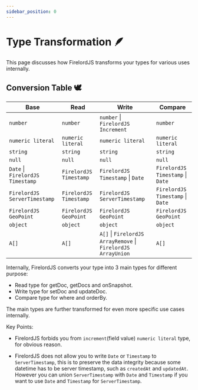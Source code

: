 ```yaml
---
sidebar_position: 0
---
```


# Type Transformation 🪶

This page discusses how FirelordJS transforms your types for various uses internally.

## Conversion Table 🕊️

| Base                             | Read                   | Write                                                        | Compare                          |
| -------------------------------- | ---------------------- | ------------------------------------------------------------ | -------------------------------- |
| `number`                         | `number`               | `number` \| `FirelordJS Increment`                           | `number`                         |
| `numeric literal`                | `numeric literal`      | `numeric literal`                                            | `numeric literal`                |
| `string`                         | `string`               | `string`                                                     | `string`                         |
| `null`                           | `null`                 | `null`                                                       | `null`                           |
| `Date` \| `FirelordJS Timestamp` | `FirelordJS Timestamp` | `FirelordJS Timestamp` \| `Date`                             | `FirelordJS Timestamp` \| `Date` |
| `FirelordJS ServerTimestamp`     | `FirelordJS Timestamp` | `FirelordJS ServerTimestamp`                                 | `FirelordJS Timestamp` \| `Date` |
| `FirelordJS GeoPoint`            | `FirelordJS GeoPoint`  | `FirelordJS GeoPoint`                                        | `FirelordJS GeoPoint`            |
| `object`                         | `object`               | `object`                                                     | `object`                         |
| `A[]`                            | `A[]`                  | `A[]` \| `FirelordJS ArrayRemove` \| `FirelordJS ArrayUnion` | `A[]`                            |

Internally, FirelordJS converts your type into 3 main types for different purpose:

- Read type for getDoc, getDocs and onSnapshot.
- Write type for setDoc and updateDoc.
- Compare type for where and orderBy.

The main types are further transformed for even more specific use cases internally.

Key Points:

- FirelordJS forbids you from `increment`(field value) `numeric literal` type, for obvious reason.

- FirelordJS does not allow you to write `Date` or `Timestamp` to `ServerTimestamp`, this is to preserve the data integrity because some datetime has to be server timestamp, such as `createdAt` and `updatedAt`. However you can union `ServerTimestamp` with `Date` and `Timestamp` if you want to use `Date` and `Timestamp` for `ServerTimestamp`.
